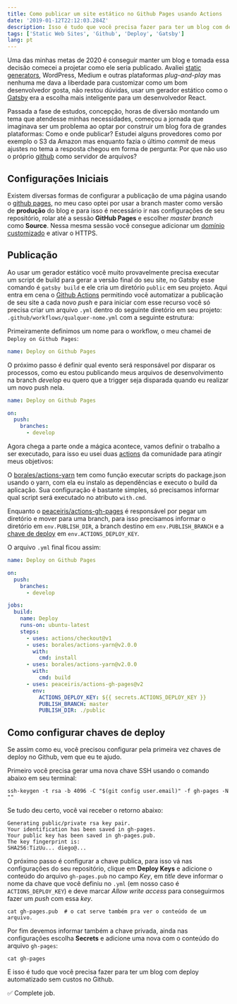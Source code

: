 ```yaml
---
title: Como publicar um site estático no Github Pages usando Actions
date: '2019-01-12T22:12:03.284Z'
description: Isso é tudo que você precisa fazer para ter um blog com deploy automatizado sem custos com o Github.
tags: ['Static Web Sites', 'Github', 'Deploy', 'Gatsby']
lang: pt
---
```


Uma das minhas metas de 2020 é conseguir manter um blog e tomada essa decisão comecei a projetar como ele seria publicado. Avaliei [static generators](/tags/static-web-sites), WordPress, Medium e outras plataformas _plug-and-play_ mas nenhuma me dava a liberdade para customizar como um bom desenvolvedor gosta, não restou dúvidas, usar um gerador estático como o [Gatsby](https://www.gatsbyjs.org/) era a escolha mais inteligente para um desenvolvedor React.

Passada a fase de estudos, concepção, horas de diversão montando um tema que atendesse minhas necessidades, começou a jornada que imaginava ser um problema ao optar por construir um blog fora de grandes plataformas: Como e onde publicar? Estudei alguns provedores como por exemplo o S3 da Amazon mas enquanto fazia o último _commit_ de meus ajustes no tema a resposta chegou em forma de pergunta: Por que não uso o próprio [github](https://github.com/diegocosta) como servidor de arquivos?

## Configurações Iniciais

Existem diversas formas de configurar a publicação de uma página usando o [github pages](https://pages.github.com/), no meu caso optei por usar a branch master como versão de **produção** do blog e para isso é necessário ir nas configurações de seu repositório, rolar até a sessão **GitHub Pages** e escolher _master branch_ como **Source**. Nessa mesma sessão você consegue adicionar um [domínio customizado](https://help.github.com/en/github/working-with-github-pages/configuring-a-custom-domain-for-your-github-pages-site) e ativar o HTTPS.

## Publicação

Ao usar um gerador estático você muito provavelmente precisa executar um script de build para gerar a versão final do seu site, no Gatsby esse comando é `gatsby build` e ele cria um diretório `public` em seu projeto. Aqui entra em cena o [Github Actions](https://github.com/features/actions) permitindo você automatizar a publicação de seu site a cada novo _push_ e para iniciar com esse recurso você só precisa criar um arquivo `.yml` dentro do seguinte diretório em seu projeto: `.github/workflows/qualquer-nome.yml` com a seguinte estrutura:

Primeiramente definimos um nome para o workflow, o meu chamei de `Deploy on Github Pages`:

```yml
name: Deploy on Github Pages
```

O próximo passo é definir qual evento será responsável por disparar os processos, como eu estou publicando meus arquivos de desenvolvimento na branch _develop_ eu quero que a trigger seja disparada quando eu realizar um novo push nela.

```yml
name: Deploy on Github Pages

on:
  push:
    branches:
      - develop
```

Agora chega a parte onde a mágica acontece, vamos definir o trabalho a ser executado, para isso eu usei duas [actions](https://help.github.com/en/actions/automating-your-workflow-with-github-actions/about-actions) da comunidade para atingir meus objetivos:

O [borales/actions-yarn](https://github.com/Borales/actions-yarn) tem como função executar scripts do package.json usando o yarn, com ela eu instalo as dependências e executo o build da aplicação. Sua configuração é bastante simples, só precisamos informar qual script será executado no atributo `with.cmd`.

Enquanto o [peaceiris/actions-gh-pages](https://github.com/peaceiris/actions-gh-pages) é responsável por pegar um diretório e mover para uma branch, para isso precisamos informar o diretório em `env.PUBLISH_DIR`, a branch destino em `env.PUBLISH_BRANCH` e a [chave de deploy](https://developer.github.com/v3/guides/managing-deploy-keys/) em `env.ACTIONS_DEPLOY_KEY`.

O arquivo `.yml` final ficou assim:

```yml
name: Deploy on Github Pages

on:
  push:
    branches:
      - develop

jobs:
  build:
    name: Deploy
    runs-on: ubuntu-latest
    steps:
      - uses: actions/checkout@v1
      - uses: borales/actions-yarn@v2.0.0
        with:
          cmd: install
      - uses: borales/actions-yarn@v2.0.0
        with:
          cmd: build
      - uses: peaceiris/actions-gh-pages@v2
        env:
          ACTIONS_DEPLOY_KEY: ${{ secrets.ACTIONS_DEPLOY_KEY }}
          PUBLISH_BRANCH: master
          PUBLISH_DIR: ./public
```

## Como configurar chaves de deploy

Se assim como eu, você precisou configurar pela primeira vez chaves de deploy no Github, vem que eu te ajudo.

Primeiro você precisa gerar uma nova chave SSH usando o comando abaixo em seu terminal:

```shell
ssh-keygen -t rsa -b 4096 -C "$(git config user.email)" -f gh-pages -N ""
```

Se tudo deu certo, você vai receber o retorno abaixo:

```shell
Generating public/private rsa key pair.
Your identification has been saved in gh-pages.
Your public key has been saved in gh-pages.pub.
The key fingerprint is:
SHA256:TizUu... diego@...
```

O próximo passo é configurar a chave publica, para isso vá nas configurações do seu repositório, clique em **Deploy Keys** e adicione o conteúdo do arquivo `gh-pages.pub` no campo _Key_, em _title_ deve informar o nome da chave que você definiu no `.yml` (em nosso caso é `ACTIONS_DEPLOY_KEY`) e deve marcar _Allow write access_ para conseguirmos fazer um _push_ com essa _key_.

```shell
cat gh-pages.pub  # o cat serve também pra ver o conteúdo de um arquivo.
```

Por fim devemos informar também a chave privada, ainda nas configurações escolha **Secrets** e adicione uma nova com o conteúdo do arquivo `gh-pages`:

```shell
cat gh-pages
```

E isso é tudo que você precisa fazer para ter um blog com deploy automatizado sem custos no Github.

✅ Complete job.
